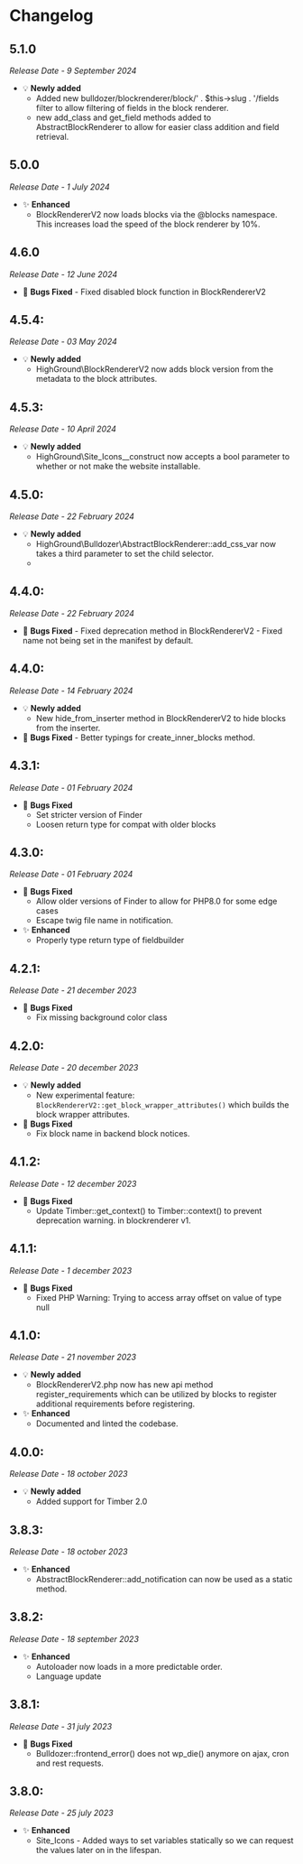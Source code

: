# Changelog

## 5.1.0

_Release Date - 9 September 2024_
-   💡 **Newly added**
    -  Added new bulldozer/blockrenderer/block/' . $this->slug . '/fields filter to allow filtering of fields in the block renderer.
    -  new add_class and get_field methods added to AbstractBlockRenderer to allow for easier class addition and field retrieval.

## 5.0.0

_Release Date - 1 July 2024_
-   ✨ **Enhanced**
    -   BlockRendererV2 now loads blocks via the @blocks namespace. This increases load the speed of the block renderer by 10%.
## 4.6.0

_Release Date - 12 June 2024_
 -   🐛 **Bugs Fixed**
    -   Fixed disabled block function in BlockRendererV2

## 4.5.4:

_Release Date - 03 May 2024_
-   💡 **Newly added**
    -   HighGround\BlockRendererV2 now adds block version from the metadata to the block attributes.
## 4.5.3:

_Release Date - 10 April 2024_
-   💡 **Newly added**
    -   HighGround\Site_Icons\__construct now accepts a bool parameter to whether or not make the website installable.

## 4.5.0:

_Release Date - 22 February 2024_
-   💡 **Newly added**
    -   HighGround\Bulldozer\AbstractBlockRenderer::add_css_var now takes a third parameter to set the child selector.
    - 
## 4.4.0:

_Release Date - 22 February 2024_
 -   🐛 **Bugs Fixed**
    -   Fixed deprecation method in BlockRendererV2
    -   Fixed name not being set in the manifest by default.

## 4.4.0:

_Release Date - 14 February 2024_
-   💡 **Newly added**
    -   New hide_from_inserter method in BlockRendererV2 to hide blocks from the inserter.
 -   🐛 **Bugs Fixed**
    -   Better typings for create_inner_blocks method.
    
## 4.3.1:

_Release Date - 01 February 2024_
-   🐛 **Bugs Fixed**
    -   Set stricter version of Finder
    -   Loosen return type for compat with older blocks 

## 4.3.0:

_Release Date - 01 February 2024_
-   🐛 **Bugs Fixed**
    -   Allow older versions of Finder to allow for PHP8.0 for some edge cases
    -   Escape twig file name in notification.
-   ✨ **Enhanced**
    -   Properly type return type of fieldbuilder
    
## 4.2.1:

_Release Date - 21 december 2023_
-   🐛 **Bugs Fixed**
    -   Fix missing background color class
## 4.2.0:

_Release Date - 20 december 2023_
-   💡 **Newly added**
    -   New experimental feature: `BlockRendererV2::get_block_wrapper_attributes()` which builds the block wrapper attributes.
-   🐛 **Bugs Fixed**
    -   Fix block name in backend block notices.
## 4.1.2:

_Release Date - 12 december 2023_

-   🐛 **Bugs Fixed**
    -   Update Timber::get_context() to Timber::context() to prevent deprecation warning. in blockrenderer v1.

## 4.1.1:

_Release Date - 1 december 2023_

-   🐛 **Bugs Fixed**
    -   Fixed PHP Warning:  Trying to access array offset on value of type null
## 4.1.0:

_Release Date - 21 november 2023_

-   💡 **Newly added**
    -   BlockRendererV2.php now has new api method register_requirements which can be utilized by blocks to register additional requirements before registering.
-   ✨ **Enhanced**
    -   Documented and linted the codebase.
## 4.0.0:

_Release Date - 18 october 2023_

-   💡 **Newly added**
    -   Added support for Timber 2.0
## 3.8.3:

_Release Date - 18 october 2023_

-   ✨ **Enhanced**
    -   AbstractBlockRenderer::add_notification can now be used as a static method.

## 3.8.2:

_Release Date - 18 september 2023_

-   ✨ **Enhanced**
    -   Autoloader now loads in a more predictable order.
    -   Language update
    
## 3.8.1:

_Release Date - 31 july 2023_

-   🐛 **Bugs Fixed**
    -   Bulldozer::frontend_error() does not wp_die() anymore on ajax, cron and rest requests.

## 3.8.0:

_Release Date - 25 july 2023_

-   ✨ **Enhanced**
    -   Site_Icons - Added ways to set variables statically so we can request the values later on in the lifespan.